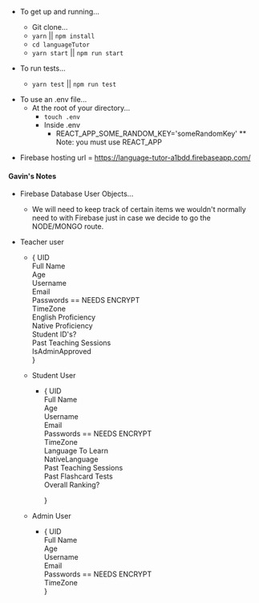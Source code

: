 * To get up and running...

  * Git clone...
  * `yarn` || `npm install`
  * `cd languageTutor`
  * `yarn start` || `npm run start`

- To run tests...

  * `yarn test` || `npm run test`

* To use an .env file...
  * At the root of your directory...
    * `touch .env`
    * Inside .env
      * REACT_APP_SOME_RANDOM_KEY='someRandomKey'
        \*\* Note: you must use REACT_APP

- Firebase hosting url = https://language-tutor-a1bdd.firebaseapp.com/

#### Gavin's Notes

* Firebase Database User Objects...
  * We will need to keep track of certain items we wouldn't normally need to with Firebase just in case we decide to go the NODE/MONGO route.
* Teacher user

  * { UID \
    Full Name \
    Age \
    Username \
    Email \
    Passwords == NEEDS ENCRYPT \
    TimeZone \
    English Proficiency \
    Native Proficiency \
    Student ID's? \
    Past Teaching Sessions \
    IsAdminApproved \
    }

  * Student User

    * { UID \
      Full Name \
      Age \
      Username \
      Email \
      Passwords == NEEDS ENCRYPT \
      TimeZone \
      Language To Learn \
      NativeLanguage \
      Past Teaching Sessions \
      Past Flashcard Tests \
      Overall Ranking?

      }

  * Admin User
    * { UID \
      Full Name \
      Age \
      Username \
      Email \
      Passwords == NEEDS ENCRYPT \
      TimeZone \
      }
